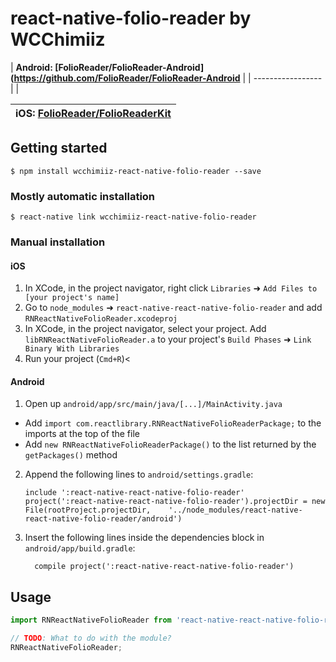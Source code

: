 
# react-native-folio-reader by WCChimiiz


| **Android: [FolioReader/FolioReader-Android](https://github.com/FolioReader/FolioReader-Android**             |
| ----------------- |                |


| **iOS: [FolioReader/FolioReaderKit](https://github.com/FolioReader/FolioReaderKit)**             |
| ----------------- |

## Getting started

`$ npm install wcchimiiz-react-native-folio-reader --save`

### Mostly automatic installation

`$ react-native link wcchimiiz-react-native-folio-reader`

### Manual installation

#### iOS

1. In XCode, in the project navigator, right click `Libraries` ➜ `Add Files to [your project's name]`
2. Go to `node_modules` ➜ `react-native-react-native-folio-reader` and add `RNReactNativeFolioReader.xcodeproj`
3. In XCode, in the project navigator, select your project. Add `libRNReactNativeFolioReader.a` to your project's `Build Phases` ➜ `Link Binary With Libraries`
4. Run your project (`Cmd+R`)<

#### Android

1. Open up `android/app/src/main/java/[...]/MainActivity.java`
  - Add `import com.reactlibrary.RNReactNativeFolioReaderPackage;` to the imports at the top of the file
  - Add `new RNReactNativeFolioReaderPackage()` to the list returned by the `getPackages()` method
2. Append the following lines to `android/settings.gradle`:
  	```
  	include ':react-native-react-native-folio-reader'
  	project(':react-native-react-native-folio-reader').projectDir = new File(rootProject.projectDir, 	'../node_modules/react-native-react-native-folio-reader/android')
  	```
3. Insert the following lines inside the dependencies block in `android/app/build.gradle`:
  	```
      compile project(':react-native-react-native-folio-reader')
  	```

## Usage
```javascript
import RNReactNativeFolioReader from 'react-native-react-native-folio-reader';

// TODO: What to do with the module?
RNReactNativeFolioReader;
```
  